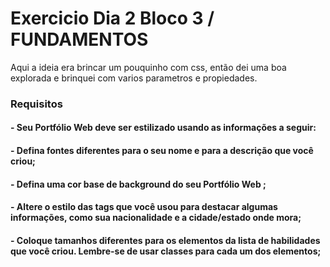 # Exercicio Dia 2 Bloco 3 / FUNDAMENTOS

  Aqui a ideia era brincar um pouquinho com css, então dei uma boa explorada e brinquei com varios parametros e propiedades.
  

### Requisitos
#### - Seu Portfólio Web deve ser estilizado usando as informações a seguir:
#### - Defina fontes diferentes para o seu nome e para a descrição que você criou;
#### - Defina uma cor base de background do seu Portfólio Web ;
#### - Altere o estilo das tags que você usou para destacar algumas informações, como sua nacionalidade e a cidade/estado onde mora;
#### - Coloque tamanhos diferentes para os elementos da lista de habilidades que você criou. Lembre-se de usar classes para cada um dos elementos;
